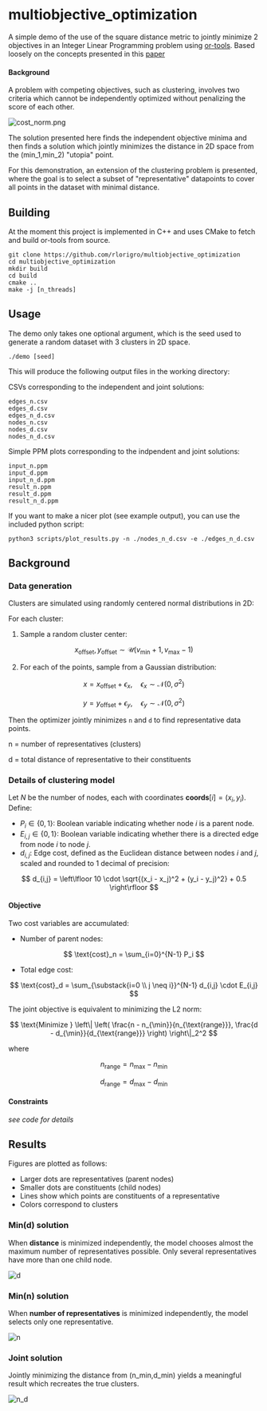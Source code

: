 # multiobjective_optimization
A simple demo of the use of the square distance metric to jointly minimize 2 objectives in an Integer Linear Programming problem using [or-tools](https://github.com/google/or-tools). Based loosely on the concepts presented in this [paper](https://www.eng.buffalo.edu/Research/DOES/administrator/components/com_jresearch/files/publications/SMO-01-EK.pdf)

#### Background
A problem with competing objectives, such as clustering, involves two criteria which cannot be independently optimized without penalizing the score of each other.

![cost_norm.png](images/cost_norm.png)

The solution presented here finds the independent objective minima and then finds a solution which jointly minimizes the distance in 2D space from the (min_1,min_2) "utopia" point. 

For this demonstration, an extension of the clustering problem is presented, where the goal is to select a subset of "representative" datapoints to cover all points in the dataset with minimal distance.

## Building

At the moment this project is implemented in C++ and uses CMake to fetch and build or-tools from source. 
```
git clone https://github.com/rlorigro/multiobjective_optimization
cd multiobjective_optimization
mkdir build
cd build
cmake ..
make -j [n_threads]
```

## Usage

The demo only takes one optional argument, which is the seed used to generate a random dataset with 3 clusters in 2D space.
```
./demo [seed]
```

This will produce the following output files in the working directory:

CSVs corresponding to the independent and joint solutions:
```
edges_n.csv
edges_d.csv
edges_n_d.csv
nodes_n.csv
nodes_d.csv
nodes_n_d.csv
```

Simple PPM plots corresponding to the indpendent and joint solutions:
```
input_n.ppm
input_d.ppm
input_n_d.ppm
result_n.ppm
result_d.ppm
result_n_d.ppm
```

If you want to make a nicer plot (see example output), you can use the included python script:
```
python3 scripts/plot_results.py -n ./nodes_n_d.csv -e ./edges_n_d.csv
```

## Background

### Data generation

Clusters are simulated using randomly centered normal distributions in 2D:

For each cluster:

1. Sample a random cluster center:

$$
x_{\text{offset}}, y_{\text{offset}} \sim \mathcal{U}(v_{\text{min}}+1, v_{\text{max}}-1)
$$
   
2. For each of the points, sample from a Gaussian distribution:

$$
x = x_{\text{offset}} + \epsilon_x, \quad \epsilon_x \sim \mathcal{N}(0, \sigma^2)
$$

$$
y = y_{\text{offset}} + \epsilon_y, \quad \epsilon_y \sim \mathcal{N}(0, \sigma^2)
$$


Then the optimizer jointly minimizes `n` and `d` to find representative data points.

n = number of representatives (clusters)

d = total distance of representative to their constituents 

### Details of clustering model

Let $N$ be the number of nodes, each with coordinates $\textbf{coords}[i] = (x_i, y_i)$. Define:

- $P_i \in \{0, 1\}$: Boolean variable indicating whether node $i$ is a parent node.
- $E_{i,j} \in \{0, 1\}$: Boolean variable indicating whether there is a directed edge from node $i$ to node $j$.
- $d_{i,j}$: Edge cost, defined as the Euclidean distance between nodes $i$ and $j$, scaled and rounded to 1 decimal of precision:
  
$$
d_{i,j} = \left\lfloor 10 \cdot \sqrt{(x_i - x_j)^2 + (y_i - y_j)^2} + 0.5 \right\rfloor
$$

#### Objective

Two cost variables are accumulated:

- Number of parent nodes:

$$
\text{cost}_n = \sum_{i=0}^{N-1} P_i
$$

- Total edge cost:

$$
\text{cost}_d = \sum_{\substack{i=0 \\ j \neq i}}^{N-1} d_{i,j} \cdot E_{i,j}
$$

The joint objective is equivalent to minimizing the L2 norm:

$$
\text{Minimize } \left\| \left( \frac{n - n_{\min}}{n_{\text{range}}}, \frac{d - d_{\min}}{d_{\text{range}}} \right) \right\|_2^2
$$

where 

$$
n_{\text{range}} = n_{\max} - n_{\min}
$$

$$
d_{\text{range}} = d_{\max} - d_{\min}
$$

#### Constraints

_see code for details_

## Results

Figures are plotted as follows:
- Larger dots are representatives (parent nodes)
- Smaller dots are constituents (child nodes)
- Lines show which points are constituents of a representative
- Colors correspond to clusters

### Min(d) solution
When **distance** is minimized independently, the model chooses almost the maximum number of representatives possible. Only several representatives have more than one child node.

![d](images/d.png)

### Min(n) solution
When **number of representatives** is minimized independently, the model selects only one representative.

![n](images/n.png)

### Joint solution
Jointly minimizing the distance from (n_min,d_min) yields a meaningful result which recreates the true clusters.

![n_d](images/n_d.png)



